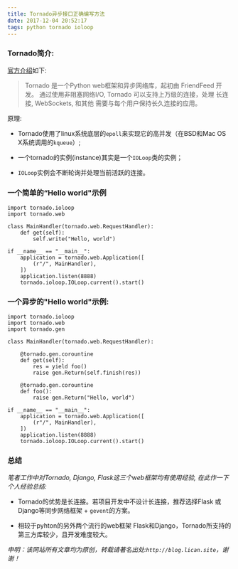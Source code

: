 ```yaml
---
title: Tornado异步接口正确编写方法
date: 2017-12-04 20:52:17
tags: python tornado ioloop
---
```


### Tornado简介:

[官方介绍](http://tornado-zh.readthedocs.io/zh/latest/guide/intro.html)如下:
> Tornado 是一个Python web框架和异步网络库，起初由 FriendFeed 开发。
> 通过使用非阻塞网络I/O, Tornado 可以支持上万级的连接，处理 长连接, WebSockets, 和其他
> 需要与每个用户保持长久连接的应用。

原理:

* Tornado使用了linux系统底层的`epoll`来实现它的高并发（在BSD和Mac OS X系统调用的`kqueue`）;

* 一个tornado的实例(instance)其实是一个`IOLoop`类的实例；

* `IOLoop`实例会不断轮询并处理当前活跃的连接。


### 一个简单的“Hello world"示例

```
import tornado.ioloop
import tornado.web

class MainHandler(tornado.web.RequestHandler):
    def get(self):
        self.write("Hello, world")

if __name__ == "__main__":
    application = tornado.web.Application([
        (r"/", MainHandler),
    ])
    application.listen(8888)
    tornado.ioloop.IOLoop.current().start()
```

### 一个异步的"Hello world"示例:

```
import tornado.ioloop
import tornado.web
import tornado.gen

class MainHandler(tornado.web.RequestHandler):

    @tornado.gen.corountine
    def get(self):
        res = yield foo()
        raise gen.Return(self.finish(res))

    @tornado.gen.corountine
    def foo():
        raise gen.Return("Hello, world")

if __name__ == "__main__":
    application = tornado.web.Application([
        (r"/", MainHandler),
    ])
    application.listen(8888)
    tornado.ioloop.IOLoop.current().start()
```

### 总结

*笔者工作中对Tornado, Django, Flask这三个web框架均有使用经验, 在此作一下个人经验总结:*

* Tornado的优势是长连接。若项目开发中不设计长连接，推荐选择Flask 或 Django等同步网络框架 + `gevent`的方案。

* 相较于pyhton的另外两个流行的web框架 Flask和Django，Tornado所支持的第三方库较少，且开发难度较大。


*申明：该网站所有文章均为原创，转载请著名出处:`http://blog.lican.site`，谢谢！*

<div id="SOHUCS" sid="tornado_ioloop"></div>
